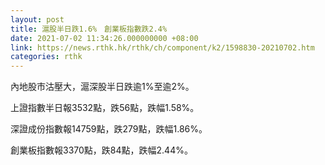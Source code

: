 ```yaml
---
layout: post
title: 滬股半日跌1.6%　創業板指數跌2.4%
date: 2021-07-02 11:34:26.000000000 +08:00
link: https://news.rthk.hk/rthk/ch/component/k2/1598830-20210702.htm
categories: rthk
---
```


內地股市沽壓大，滬深股半日跌逾1%至逾2%。

上證指數半日報3532點，跌56點，跌幅1.58%。

深證成份指數報14759點，跌279點，跌幅1.86%。

創業板指數報3370點，跌84點，跌幅2.44%。
